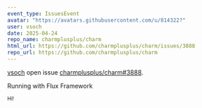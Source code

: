 ```yaml
---
event_type: IssuesEvent
avatar: "https://avatars.githubusercontent.com/u/814322?"
user: vsoch
date: 2025-04-24
repo_name: charmplusplus/charm
html_url: https://github.com/charmplusplus/charm/issues/3888
repo_url: https://github.com/charmplusplus/charm
---
```


<a href='https://github.com/vsoch' target='_blank'>vsoch</a> open issue <a href='https://github.com/charmplusplus/charm/issues/3888' target='_blank'>charmplusplus/charm#3888</a>.

<p>Running with Flux Framework</p><small>Hi! 